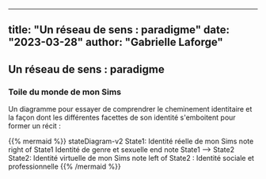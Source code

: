 
---
title: "Un réseau de sens : paradigme"
date: "2023-03-28"
author: "Gabrielle Laforge"
---

## Un réseau de sens : paradigme


### Toile du monde de mon Sims


Un diagramme pour essayer de comprendrer le cheminement identitaire et la façon dont les différentes facettes de son identité s'emboitent pour former un récit :

{{% mermaid %}}
stateDiagram-v2
    State1: Identité réelle de mon Sims
    note right of State1
        Identité de genre et sexuelle
    end note
    State1 --> State2
    State2: Identité virtuelle de mon Sims
    note left of State2 : Identité sociale et professionnelle
{{% /mermaid %}}

